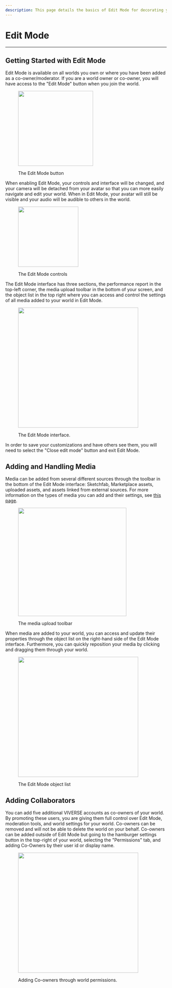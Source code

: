 ```yaml
---
description: This page details the basics of Edit Mode for decorating your world.
---
```


# Edit Mode

***

## Getting Started with Edit Mode

Edit Mode is available on all worlds you own or where you have been added as a co-owner/moderator.  If you are a world owner or co-owner, you will have access to the "Edit Mode" button when you join the world.

<figure><img src="../.gitbook/assets/Screenshot 2024-12-29 at 4.40.01 PM.png" alt="" width="234"><figcaption><p>The Edit Mode button</p></figcaption></figure>

When enabling Edit Mode, your controls and interface will be changed, and your camera will be detached from your avatar so that you can more easily navigate and edit your world. When in Edit Mode, your avatar will still be visible and your audio will be audible to others in the world.

<figure><img src="../.gitbook/assets/Screenshot 2024-12-29 at 4.30.38 PM.png" alt="" width="188"><figcaption><p>The Edit Mode controls</p></figcaption></figure>

The Edit Mode interface has three sections, the performance report in the top-left corner, the media upload toolbar in the bottom of your screen, and the object list in the top right where you can access and control the settings of all media added to your world in Edit Mode.

<figure><img src="../.gitbook/assets/Screenshot 2024-12-29 at 4.31.49 PM.png" alt="" width="375"><figcaption><p>The Edit Mode interface.</p></figcaption></figure>

In order to save your customizations and have others see them, you will need to select the "Close edit mode" button and exit Edit Mode.

## Adding and Handling Media

Media can be added from several different sources through the toolbar in the bottom of the Edit Mode interface: Sketchfab, Marketplace assets, uploaded assets, and assets linked from external sources. For more information on the types of media you can add and their settings, see [this page](supported-media-and-settings.md).

<figure><img src="../.gitbook/assets/Screenshot 2024-12-29 at 4.48.59 PM.png" alt="" width="338"><figcaption><p>The media upload toolbar</p></figcaption></figure>

When media are added to your world, you can access and update their properties through the object list on the right-hand side of the Edit Mode interface. Furthermore, you can quickly reposition your media by clicking and dragging them through your world.

<figure><img src="../.gitbook/assets/Screenshot 2024-12-29 at 4.31.24 PM.png" alt="" width="375"><figcaption><p>The Edit Mode object list</p></figcaption></figure>

## Adding Collaborators

You can add five additional VIVERSE accounts as co-owners of your world. By promoting these users, you are giving them full control over Edit Mode, moderation tools, and world settings for your world. Co-owners can be removed and will not be able to delete the world on your behalf. Co-owners can be added outside of Edit Mode but going to the hamburger settings button in the top-right of your world, selecting the "Permissions" tab, and adding Co-Owners by their user id or display name.

<figure><img src="../.gitbook/assets/Screenshot 2024-12-29 at 4.32.41 PM.png" alt="" width="375"><figcaption><p>Adding Co-owners through world permissions.</p></figcaption></figure>
